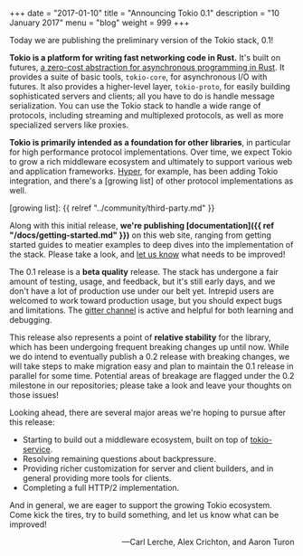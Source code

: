 +++
date = "2017-01-10"
title = "Announcing Tokio 0.1"
description = "10 January 2017"
menu = "blog"
weight = 999
+++

Today we are publishing the preliminary version of the Tokio stack, 0.1!

**Tokio is a platform for writing fast networking code in Rust.** It's built on futures, [a zero-cost abstraction for asynchronous programming in Rust](http://aturon.github.io/blog/2016/08/11/futures/). It provides a suite of basic tools, `tokio-core`, for asynchronous I/O with futures.  It also provides a higher-level layer, `tokio-proto`, for easily building sophisticated servers and clients; all you have to do is handle message serialization. You can use the Tokio stack to handle a wide range of protocols, including streaming and multiplexed protocols, as well as more specialized servers like proxies.

**Tokio is primarily intended as a foundation for other libraries**, in particular for high performance protocol implementations. Over time, we expect Tokio to grow a rich middleware ecosystem and ultimately to support various web and application frameworks. [Hyper], for example, has been adding Tokio integration, and there's a [growing list] of other protocol implementations as well.

[Hyper]: http://hyper.rs/
[growing list]: {{ relref "../community/third-party.md" }}

Along with this initial release, **we're publishing [documentation]({{ ref "/docs/getting-started.md" }})** on this web site, ranging from getting started guides to meatier examples to deep dives into the implementation of the stack. Please take a look, and [let us know](https://github.com/tokio-rs/website/issues) what needs to be improved!

The 0.1 release is a **beta quality** release. The stack has undergone a fair amount of testing, usage, and feedback, but it's still early days, and we don't have a lot of production use under our belt yet. Intrepid users are welcomed to work toward production usage, but you should expect bugs and limitations. The [gitter channel] is active and helpful for both learning and debugging.

[gitter channel]: https://gitter.im/tokio-rs/tokio

This release also represents a point of **relative stability** for the library, which has been undergoing frequent breaking changes up until now. While we do intend to eventually publish a 0.2 release with breaking changes, we will take steps to make migration easy and plan to maintain the 0.1 release in parallel for some time. Potential areas of breakage are flagged under the 0.2 milestone in our repositories; please take a look and leave your thoughts on those issues!

Looking ahead, there are several major areas we're hoping to pursue after this release:

- Starting to build out a middleware ecosystem, built on top of [tokio-service].
- Resolving remaining questions about backpressure.
- Providing richer customization for server and client builders, and in general
  providing more tools for clients.
- Completing a full HTTP/2 implementation.

And in general, we are eager to support the growing Tokio ecosystem. Come kick the tires, try to build something, and let us know what can be improved!

<div style="text-align:right">&mdash;Carl Lerche, Alex Crichton, and Aaron Turon</div>

[tokio-service]: https://github.com/tokio-rs/tokio-service
